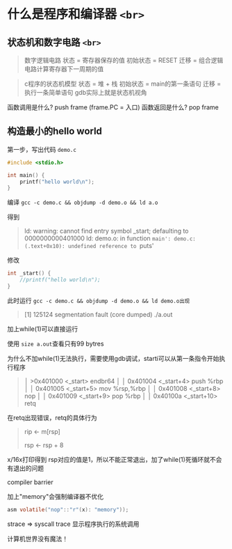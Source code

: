 <!--
 * @Date: 2022-06-17 11:06:48
 * @LastEditors: zhenwei duan
 * @LastEditTime: 2022-06-17 13:21:12
 * @FilePath: /jyy-os/lec2.md
-->

# 什么是程序和编译器 `<br>`

## 状态机和数字电路 `<br>`

> 数字逻辑电路
> 状态 = 寄存器保存的值
> 初始状态 = RESET
> 迁移 = 组合逻辑电路计算寄存器下一周期的值

> c程序的状态机模型
> 状态 = 堆 + 栈
> 初始状态 = main的第一条语句
> 迁移 = 执行一条简单语句
> gdb实际上就是状态机视角

函数调用是什么?  push frame (frame.PC = 入口)
函数返回是什么? pop frame



## 构造最小的hello world

第一步，写出代码 `demo.c`

```c
#include <stdio.h>

int main() {
    printf("hello world\n");
}
```

编译 `gcc -c demo.c && objdump -d demo.o && ld a.o`

得到

> ld: warning: cannot find entry symbol _start; defaulting to 0000000000401000
> ld: demo.o: in function `main': demo.c:(.text+0x10): undefined reference to `puts'

修改

```c
int _start() {
    //printf("hello world\n");
}
```

此时运行 `gcc -c demo.c && objdump -d demo.o && ld demo.o出现`

> [1]    125124 segmentation fault (core dumped)  ./a.out

加上while(1)可以直接运行

使用 `size a.out`查看只有99 bytres

为什么不加while(1)无法执行，需要使用gdb调试，starti可以从第一条指令开始执行程序

> │  >0x401000 <_start>       endbr64                                                                                                                                                │
> │   0x401004 <_start+4>     push   %rbp                                                                                                                                            │
> │   0x401005 <_start+5>     mov    %rsp,%rbp                                                                                                                                       │
> │   0x401008 <_start+8>     nop                                                                                                                                                    │
> │   0x401009 <_start+9>     pop    %rbp                                                                                                                                            │
> │   0x40100a <_start+10>    retq

在retq出现错误，retq的具体行为

> rip <- m[rsp]
>
> rsp <- rsp + 8

x/16x打印得到 rsp对应的值是1，所以不能正常退出，加了while(1)死循环就不会有退出的问题


compiler barrier

加上"memory"会强制编译器不优化  

```c
asm volatile("nop"::"r"(x): "memory"));
```


strace => syscall trace  显示程序执行的系统调用


计算机世界没有魔法！
